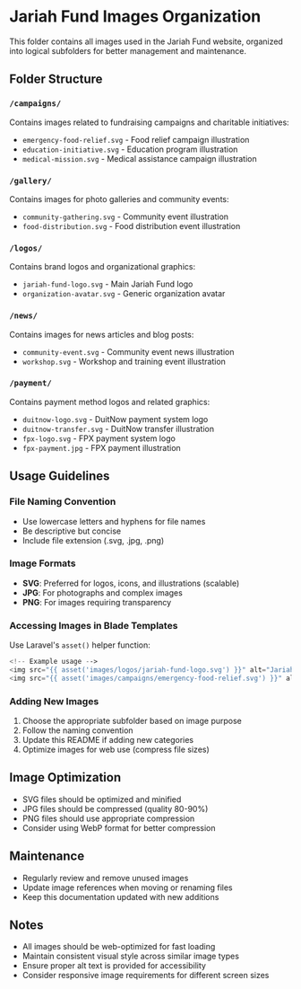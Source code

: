 # Jariah Fund Images Organization

This folder contains all images used in the Jariah Fund website, organized into logical subfolders for better management and maintenance.

## Folder Structure

### `/campaigns/`
Contains images related to fundraising campaigns and charitable initiatives:
- `emergency-food-relief.svg` - Food relief campaign illustration
- `education-initiative.svg` - Education program illustration  
- `medical-mission.svg` - Medical assistance campaign illustration

### `/gallery/`
Contains images for photo galleries and community events:
- `community-gathering.svg` - Community event illustration
- `food-distribution.svg` - Food distribution event illustration

### `/logos/`
Contains brand logos and organizational graphics:
- `jariah-fund-logo.svg` - Main Jariah Fund logo
- `organization-avatar.svg` - Generic organization avatar

### `/news/`
Contains images for news articles and blog posts:
- `community-event.svg` - Community event news illustration
- `workshop.svg` - Workshop and training event illustration

### `/payment/`
Contains payment method logos and related graphics:
- `duitnow-logo.svg` - DuitNow payment system logo
- `duitnow-transfer.svg` - DuitNow transfer illustration
- `fpx-logo.svg` - FPX payment system logo
- `fpx-payment.jpg` - FPX payment illustration

## Usage Guidelines

### File Naming Convention
- Use lowercase letters and hyphens for file names
- Be descriptive but concise
- Include file extension (.svg, .jpg, .png)

### Image Formats
- **SVG**: Preferred for logos, icons, and illustrations (scalable)
- **JPG**: For photographs and complex images
- **PNG**: For images requiring transparency

### Accessing Images in Blade Templates
Use Laravel's `asset()` helper function:

```php
<!-- Example usage -->
<img src="{{ asset('images/logos/jariah-fund-logo.svg') }}" alt="Jariah Fund Logo">
<img src="{{ asset('images/campaigns/emergency-food-relief.svg') }}" alt="Emergency Food Relief">
```

### Adding New Images
1. Choose the appropriate subfolder based on image purpose
2. Follow the naming convention
3. Update this README if adding new categories
4. Optimize images for web use (compress file sizes)

## Image Optimization
- SVG files should be optimized and minified
- JPG files should be compressed (quality 80-90%)
- PNG files should use appropriate compression
- Consider using WebP format for better compression

## Maintenance
- Regularly review and remove unused images
- Update image references when moving or renaming files
- Keep this documentation updated with new additions

## Notes
- All images should be web-optimized for fast loading
- Maintain consistent visual style across similar image types
- Ensure proper alt text is provided for accessibility
- Consider responsive image requirements for different screen sizes
